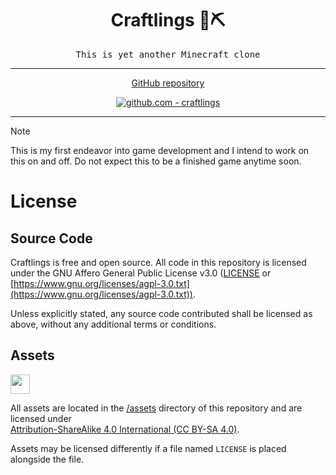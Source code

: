 <div align="center">

# Craftlings 🦀⛏

<samp>This is yet another Minecraft clone</samp>

---

[GitHub repository](https://github.com/michewl/craftlings)

[![github.com - craftlings](https://img.shields.io/github/v/release/michewl/craftlings?label=%20&logo=github)](https://github.com/michewl/craftlings/releases/latest)

</div>

---

> [!NOTE]
> This is my first endeavor into game development and I intend to work on this on and off.
> Do not expect this to be a finished game anytime soon.

# License

## Source Code

Craftlings is free and open source. All code in this repository is licensed under
the GNU Affero General Public License v3.0 ([LICENSE](LICENSE) or
[https://www.gnu.org/licenses/agpl-3.0.txt](https://www.gnu.org/licenses/agpl-3.0.txt)).

Unless explicitly stated, any source code contributed shall be licensed as above, without any
additional terms or conditions.

## Assets

<img src="https://licensebuttons.net/l/by-sa/4.0/88x31.png" height="31" />

All assets are located in the [/assets](/assets) directory of this repository and are licensed under \
[Attribution-ShareAlike 4.0 International (CC BY-SA 4.0)](https://creativecommons.org/licenses/by-sa/4.0/).

Assets may be licensed differently if a file named `LICENSE` is placed alongside the file.

<!-- link references -->
